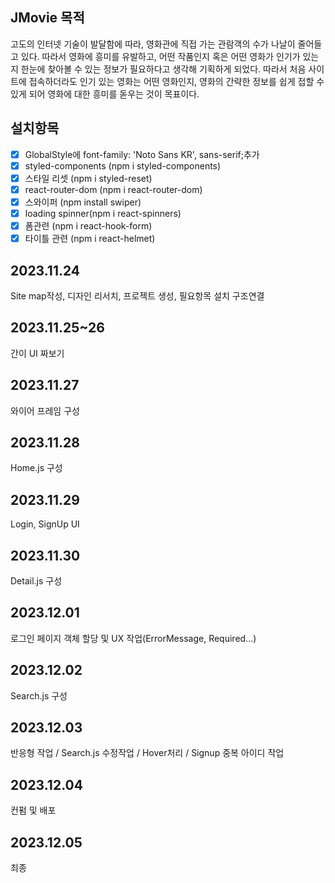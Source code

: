## JMovie 목적

고도의 인터넷 기술이 발달함에 따라, 영화관에 직접 가는 관람객의 수가 나날이 줄어들고 있다. 따라서 영화에 흥미를 유발하고, 어떤 작품인지 혹은 어떤 영화가 인기가 있는지 한눈에 찾아볼 수 있는 정보가 필요하다고 생각해 기획하게 되었다. 따라서 처음 사이트에 접속하더라도 인기 있는 영화는 어떤 영화인지, 영화의 간략한 정보를 쉽게 접할 수 있게 되어 영화에 대한 흥미를 돋우는 것이 목표이다.

## 설치항목

- [x] GlobalStyle에 font-family: 'Noto Sans KR', sans-serif;추가
- [x] styled-components (npm i styled-components)
- [x] 스타일 리셋 (npm i styled-reset)
- [x] react-router-dom (npm i react-router-dom)
- [x] 스와이퍼 (npm install swiper)
- [x] loading spinner(npm i react-spinners)
- [x] 폼관련 (npm i react-hook-form)
- [x] 타이틀 관련 (npm i react-helmet)

## 2023.11.24

Site map작성, 디자인 리서치, 프로젝트 생성, 필요항목 설치
구조연결

## 2023.11.25~26

간이 UI 짜보기

## 2023.11.27

와이어 프레임 구성

## 2023.11.28

Home.js 구성

## 2023.11.29

Login, SignUp UI

## 2023.11.30

Detail.js 구성

## 2023.12.01

로그인 페이지 객체 할당 및 UX 작업(ErrorMessage, Required...)

## 2023.12.02

Search.js 구성

## 2023.12.03

반응형 작업 / Search.js 수정작업 / Hover처리 / Signup 중복 아이디 작업

## 2023.12.04

컨펌 및 배포

## 2023.12.05

최종
